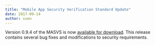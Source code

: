 ```yaml
---
title: "Mobile App Security Verification Standard Update"
date: 2017-09-14
author: sven
---
```


Version 0.9.4 of the MASVS is now [available for download](https://github.com/OWASP/owasp-masvs/releases/tag/0.9.4). This release contains several bug fixes and modifications to security requirements.

<!-- more -->
